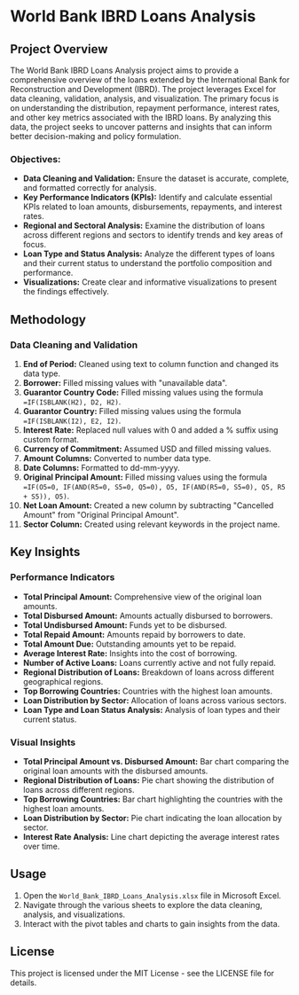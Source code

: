 # World Bank IBRD Loans Analysis

## Project Overview
The World Bank IBRD Loans Analysis project aims to provide a comprehensive overview of the loans extended by the International Bank for Reconstruction and Development (IBRD). The project leverages Excel for data cleaning, validation, analysis, and visualization. The primary focus is on understanding the distribution, repayment performance, interest rates, and other key metrics associated with the IBRD loans. By analyzing this data, the project seeks to uncover patterns and insights that can inform better decision-making and policy formulation.

### Objectives:
- **Data Cleaning and Validation:** Ensure the dataset is accurate, complete, and formatted correctly for analysis.
- **Key Performance Indicators (KPIs):** Identify and calculate essential KPIs related to loan amounts, disbursements, repayments, and interest rates.
- **Regional and Sectoral Analysis:** Examine the distribution of loans across different regions and sectors to identify trends and key areas of focus.
- **Loan Type and Status Analysis:** Analyze the different types of loans and their current status to understand the portfolio composition and performance.
- **Visualizations:** Create clear and informative visualizations to present the findings effectively.

## Methodology

### Data Cleaning and Validation
1. **End of Period:** Cleaned using text to column function and changed its data type.
2. **Borrower:** Filled missing values with "unavailable data".
3. **Guarantor Country Code:** Filled missing values using the formula `=IF(ISBLANK(H2), D2, H2)`.
4. **Guarantor Country:** Filled missing values using the formula `=IF(ISBLANK(I2), E2, I2)`.
5. **Interest Rate:** Replaced null values with 0 and added a % suffix using custom format.
6. **Currency of Commitment:** Assumed USD and filled missing values.
7. **Amount Columns:** Converted to number data type.
8. **Date Columns:** Formatted to dd-mm-yyyy.
9. **Original Principal Amount:** Filled missing values using the formula `=IF(O5=0, IF(AND(R5=0, S5=0, Q5=0), O5, IF(AND(R5=0, S5=0), Q5, R5 + S5)), O5)`.
10. **Net Loan Amount:** Created a new column by subtracting "Cancelled Amount" from "Original Principal Amount".
11. **Sector Column:** Created using relevant keywords in the project name.

## Key Insights

### Performance Indicators
- **Total Principal Amount:** Comprehensive view of the original loan amounts.
- **Total Disbursed Amount:** Amounts actually disbursed to borrowers.
- **Total Undisbursed Amount:** Funds yet to be disbursed.
- **Total Repaid Amount:** Amounts repaid by borrowers to date.
- **Total Amount Due:** Outstanding amounts yet to be repaid.
- **Average Interest Rate:** Insights into the cost of borrowing.
- **Number of Active Loans:** Loans currently active and not fully repaid.
- **Regional Distribution of Loans:** Breakdown of loans across different geographical regions.
- **Top Borrowing Countries:** Countries with the highest loan amounts.
- **Loan Distribution by Sector:** Allocation of loans across various sectors.
- **Loan Type and Loan Status Analysis:** Analysis of loan types and their current status.

### Visual Insights
- **Total Principal Amount vs. Disbursed Amount:** Bar chart comparing the original loan amounts with the disbursed amounts.
- **Regional Distribution of Loans:** Pie chart showing the distribution of loans across different regions.
- **Top Borrowing Countries:** Bar chart highlighting the countries with the highest loan amounts.
- **Loan Distribution by Sector:** Pie chart indicating the loan allocation by sector.
- **Interest Rate Analysis:** Line chart depicting the average interest rates over time.

## Usage
1. Open the `World_Bank_IBRD_Loans_Analysis.xlsx` file in Microsoft Excel.
2. Navigate through the various sheets to explore the data cleaning, analysis, and visualizations.
3. Interact with the pivot tables and charts to gain insights from the data.

## License
This project is licensed under the MIT License - see the LICENSE file for details.

